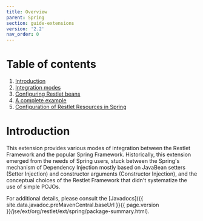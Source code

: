 ```yaml
---
title: Overview
parent: Spring
section: guide-extensions
version: '2.2'
nav_order: 0
---
```

# Table of contents

1.  [Introduction](#introduction "Introduction")
2.  [Integration modes](integration "Spring extension - Integration modes")
3.  [Configuring Restlet beans](beans-configuration "Spring extension - Configuring Restlet beans")
4.  [A complete example](example "Spring extension - A complete example")
5.  [Configuration of Restlet Resources in Spring](resources-configuration "Spring extension - Configuration of Restlet resources")

# Introduction

This extension provides various modes of integration between the Restlet
Framework and the popular Spring Framework. Historically, this extension
emerged from the needs of Spring users, stuck between the Spring's
mechanism of Dependency Injection mostly based on JavaBean setters
(Setter Injection) and constructor arguments (Constructor Injection),
and the conceptual choices of the Restlet Framework that didn't
systematize the use of simple POJOs. 

For additional details, please consult the
[Javadocs]({{ site.data.javadoc.preMavenCentral.baseUrl }}{{ page.version }}/jse/ext/org/restlet/ext/spring/package-summary.html).
